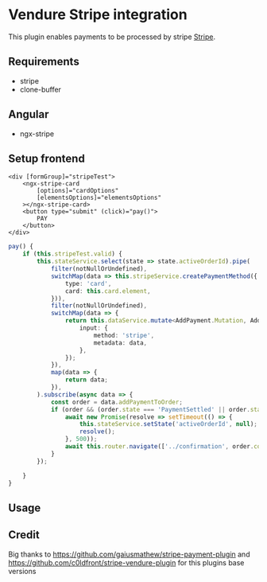 # Vendure Stripe integration

This plugin enables payments to be processed by stripe [Stripe](https://www.stripe.com/).

## Requirements

-   stripe
-   clone-buffer

## Angular

-   ngx-stripe

## Setup frontend

```angular2html
<div [formGroup]="stripeTest">
    <ngx-stripe-card
        [options]="cardOptions"
        [elementsOptions]="elementsOptions"
    ></ngx-stripe-card>
    <button type="submit" (click)="pay()">
        PAY
    </button>
</div>
```

```typescript
pay() {
    if (this.stripeTest.valid) {
        this.stateService.select(state => state.activeOrderId).pipe(
            filter(notNullOrUndefined),
            switchMap(data => this.stripeService.createPaymentMethod({
                type: 'card',
                card: this.card.element,
            })),
            filter(notNullOrUndefined),
            switchMap(data => {
                return this.dataService.mutate<AddPayment.Mutation, AddPayment.Variables>(ADD_PAYMENT, {
                    input: {
                        method: 'stripe',
                        metadata: data,
                    },
                });
            }),
            map(data => {
                return data;
            }),
        ).subscribe(async data => {
            const order = data.addPaymentToOrder;
            if (order && (order.state === 'PaymentSettled' || order.state === 'PaymentAuthorized')) {
                await new Promise(resolve => setTimeout(() => {
                    this.stateService.setState('activeOrderId', null);
                    resolve();
                }, 500));
                await this.router.navigate(['../confirmation', order.code], {relativeTo: this.route});
            }
        });

    }
}
```

## Usage

## Credit

Big thanks to https://github.com/gaiusmathew/stripe-payment-plugin and https://github.com/c0ldfront/stripe-vendure-plugin for this plugins base versions
